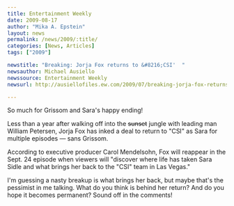 ```yaml
---
title: Entertainment Weekly
date: 2009-08-17
author: "Mika A. Epstein"
layout: news
permalink: /news/2009/:title/
categories: [News, Articles]
tags: ["2009"]

newstitle: "Breaking: Jorja Fox returns to &#8216;CSI'  "
newsauthor: Michael Ausiello  
newssource: Entertainment Weekly  
newsurl: http://ausiellofiles.ew.com/2009/07/breaking-jorja-fox-returns-to-csi.html  

---
```


So much for Grissom and Sara's happy ending!

Less than a year after walking off into the <s>sunset</s> jungle with leading man William Petersen, Jorja Fox has inked a deal to return to "CSI" as Sara for multiple episodes &#8212; sans Grissom.

According to executive producer Carol Mendelsohn, Fox will reappear in the Sept. 24 episode when viewers will "discover where life has taken Sara Sidle and what brings her back to the "CSI" team in Las Vegas."

I'm guessing a nasty breakup is what brings her back, but maybe that's the pessimist in me talking. What do you think is behind her return? And do you hope it becomes permanent? Sound off in the comments!  
